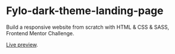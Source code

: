# Fylo-dark-theme-landing-page
Build a responsive website from scratch with HTML &amp; CSS &amp; SASS, Frontend Mentor Challenge.

[Live preview](https://fylo-dark-theme-landing-page-by-houbet.netlify.app/).
